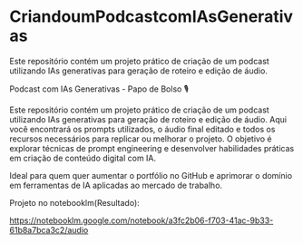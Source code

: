 # CriandoumPodcastcomIAsGenerativas
Este repositório contém um projeto prático de criação de um podcast utilizando IAs generativas para geração de roteiro e edição de áudio. 

Podcast com IAs Generativas - Papo de Bolso 🎙️

Este repositório contém um projeto prático de criação de um podcast utilizando IAs generativas para geração de roteiro e edição de áudio. Aqui você encontrará os prompts utilizados, o áudio final editado e todos os recursos necessários para replicar ou melhorar o projeto. O objetivo é explorar técnicas de prompt engineering e desenvolver habilidades práticas em criação de conteúdo digital com IA.

Ideal para quem quer aumentar o portfólio no GitHub e aprimorar o domínio em ferramentas de IA aplicadas ao mercado de trabalho.

Projeto no notebooklm(Resultado):

 https://notebooklm.google.com/notebook/a3fc2b06-f703-41ac-9b33-61b8a7bca3c2/audio

